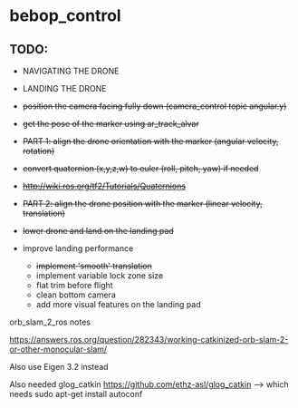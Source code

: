 # bebop_control

## TODO:

* NAVIGATING THE DRONE

* LANDING THE DRONE
* ~~position the camera facing fully down (camera_control topic angular.y)~~
* ~~get the pose of the marker using ar_track_alvar~~
* ~~PART 1: align the drone orientation with the marker (angular velocity, rotation)~~
* ~~convert quaternion (x,y,z,w) to euler (roll, pitch, yaw) if needed~~
* ~~http://wiki.ros.org/tf2/Tutorials/Quaternions~~
* ~~PART 2: align the drone position with the marker (linear velocity, translation)~~
* ~~lower drone and land on the landing pad~~
* improve landing performance
	* ~~implement 'smooth' translation~~
	* implement variable lock zone size
	* flat trim before flight
	* clean bottom camera
	* add more visual features on the landing pad

orb_slam_2_ros notes

https://answers.ros.org/question/282343/working-catkinized-orb-slam-2-or-other-monocular-slam/

Also use Eigen 3.2 instead

Also needed glog_catkin https://github.com/ethz-asl/glog_catkin
--> which needs sudo apt-get install autoconf
